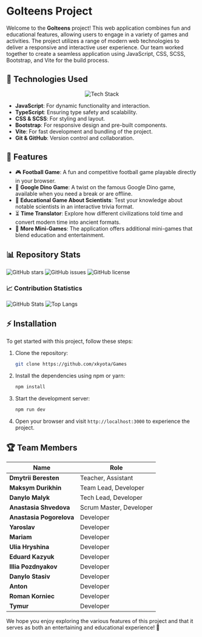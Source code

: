 # GoIteens Project

Welcome to the **GoIteens** project! This web application combines fun and educational features, allowing users to engage in a variety of games and activities. The project utilizes a range of modern web technologies to deliver a responsive and interactive user experience. Our team worked together to create a seamless application using JavaScript, CSS, SCSS, Bootstrap, and Vite for the build process.

## 🚀 Technologies Used

<p align="center">
  <img src="https://skillicons.dev/icons?i=js,ts,html,css,scss,bootstrap,vite,git,github" alt="Tech Stack" />
</p>

- **JavaScript**: For dynamic functionality and interaction.
- **TypeScript**: Ensuring type safety and scalability.
- **CSS & SCSS**: For styling and layout.
- **Bootstrap**: For responsive design and pre-built components.
- **Vite**: For fast development and bundling of the project.
- **Git & GitHub**: Version control and collaboration.

## 🌟 Features

- 🎮 **Football Game**: A fun and competitive football game playable directly in your browser.
- 🦖 **Google Dino Game**: A twist on the famous Google Dino game, available when you need a break or are offline.
- 🧠 **Educational Game About Scientists**: Test your knowledge about notable scientists in an interactive trivia format.
- ⏳ **Time Translator**: Explore how different civilizations told time and convert modern time into ancient formats.
- 🎲 **More Mini-Games**: The application offers additional mini-games that blend education and entertainment.

## 📊 Repository Stats

![GitHub stars](https://img.shields.io/github/stars/xkyota/Games?style=social)
![GitHub issues](https://img.shields.io/github/issues/xkyota/Games)
![GitHub license](https://img.shields.io/github/license/xkyota/Games)

### 📈 Contribution Statistics
![GitHub Stats](https://github-readme-stats.vercel.app/api?username=xkyota&show_icons=true&theme=radical)
![Top Langs](https://github-readme-stats.vercel.app/api/top-langs/?username=xkyota&layout=compact&theme=radical)

## ⚡ Installation

To get started with this project, follow these steps:

1. Clone the repository:
   ```bash
   git clone https://github.com/xkyota/Games
   ```
2. Install the dependencies using npm or yarn:
   ```bash
   npm install
   ```
3. Start the development server:
   ```bash
   npm run dev
   ```
4. Open your browser and visit `http://localhost:3000` to experience the project.

## 🏆 Team Members

| Name | Role |
|------|------|
| **Dmytrii Beresten** | Teacher, Assistant |
| **Maksym Durikhin** | Team Lead, Developer |
| **Danylo Malyk** | Tech Lead, Developer |
| **Anastasia Shvedova** | Scrum Master, Developer |
| **Anastasia Pogorelova** | Developer |
| **Yaroslav** | Developer |
| **Mariam** | Developer |
| **Ulia Hryshina** | Developer |
| **Eduard Kazyuk** | Developer |
| **Illia Pozdnyakov** | Developer |
| **Danylo Stasiv** | Developer |
| **Anton** | Developer |
| **Roman Korniec** | Developer |
| **Tymur** | Developer |

We hope you enjoy exploring the various features of this project and that it serves as both an entertaining and educational experience! 🚀

